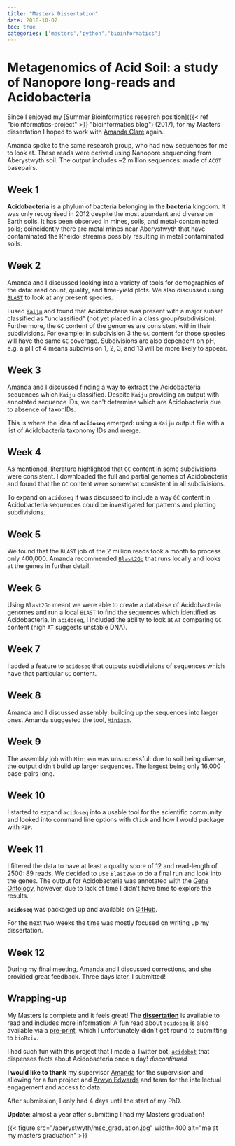 ```yaml
---
title: "Masters Dissertation"
date: 2018-10-02
toc: true
categories: ['masters','python','bioinformatics']
---
```


# Metagenomics of Acid Soil: a study of Nanopore long-reads and Acidobacteria

Since I enjoyed my [Summer Bioinformatics research position]({{< ref "bioinformatics-project" >}} "bioinformatics blog") (2017), for my Masters dissertation I hoped to work with [Amanda Clare](https://www.aber.ac.uk/en/cs/staff-profiles/listing/profile/afc/ "Amanda Clare staff profile") again.

Amanda spoke to the same research group, who had new sequences for me to look at.
These reads were derived using Nanopore sequencing from Aberystwyth soil.
The output includes ~2 million sequences: made of `ACGT` basepairs.

## Week 1
**Acidobacteria** is a phylum of bacteria belonging in the **bacteria** kingdom. It was only recognised in 2012 despite the most abundant and diverse on Earth soils.
It has been observed in mines, soils, and metal-contaminated soils; coincidently there are metal mines near Aberystwyth that have contaminated the Rheidol streams possibly resulting in metal contaminated soils.

## Week 2
Amanda and I discussed looking into a variety of tools for demographics of the data: read count, quality, and time-yield plots.
We also discussed using [`BLAST`](https://pubmed.ncbi.nlm.nih.gov/2231712/ "BLAST") to look at any present species.

I used [`Kaiju`](https://www.nature.com/articles/ncomms11257 "Kaiju") and found that Acidobacteria was present with a major subset classified as "unclassified" (not yet placed in a class group/subdivision).
Furthermore, the `GC` content of the genomes are consistent within their subdivisions.
For example: in subdivision 3 the `GC` content for those species will have the same `GC` coverage.
Subdivisions are also dependent on pH, e.g. a pH of 4 means subdivision 1, 2, 3, and 13 will be more likely to appear.

## Week 3
Amanda and I discussed finding a way to extract the Acidobacteria sequences which `Kaiju` classified. 
Despite `Kaiju` providing an output with annotated sequence IDs, we can't determine which are Acidobacteria due to absence of taxonIDs.

This is where the idea of **`acidoseq`** emerged: using a `Kaiju` output file with a list of Acidobacteria taxonomy IDs and merge.

## Week 4
As mentioned, literature highlighted that `GC` content in some subdivisions were consistent.
I downloaded the full and partial genomes of Acidobacteria and found that the `GC` content were somewhat consistent in all subdivisions.

To expand on `acidoseq` it was discussed to include a way `GC` content in Acidobacteria sequences could be investigated for patterns and plotting subdivisions.

## Week 5
We found that the `BLAST` job of the 2 million reads took a month to process only 400,000. Amanda recommended [`Blast2Go`](https://academic.oup.com/bioinformatics/article/21/18/3674/202517 "Blast2Go") that runs locally and looks at the genes in further detail.

## Week 6
Using `Blast2Go` meant we were able to create a database of Acidobacteria genomes and run a local `BLAST` to find the sequences which identified as Acidobacteria.
In `acidoseq`, I included the ability to look at `AT` comparing `GC` content (high `AT` suggests unstable DNA).

## Week 7
I added a feature to `acidoseq` that outputs subdivisions of sequences which have that particular `GC` content.

## Week 8
Amanda and I discussed assembly: building up the sequences into larger ones. Amanda suggested the tool, [`Miniasm`](https://academic.oup.com/bioinformatics/article/32/14/2103/1742895 "Miniasm").

## Week 9
The assembly job with `Miniasm` was unsuccessful: due to soil being diverse, the output didn't build up larger sequences. The largest being only 16,000 base-pairs long.

## Week 10
I started to expand `acidoseq` into a usable tool for the scientific community and looked into command line options with `Click` and how I would package with `PIP`.

## Week 11
I filtered the data to have at least a quality score of 12 and read-length of 2500: 89 reads.
We decided to use `Blast2Go` to do a final run and look into the genes.
The output for Acidobacteria was annotated with the [Gene Ontology](https://bmcbioinformatics.biomedcentral.com/articles/10.1186/1471-2105-9-S5-S2 "Gene Ontology"), however, due to lack of time I didn't have time to explore the results.

**`acidoseq`** was packaged up and available on [GitHub](https://github.com/sap218/acidoseq "acidoseq git repository"). 

For the next two weeks the time was mostly focused on writing up my dissertation.

## Week 12
During my final meeting, Amanda and I discussed corrections, and she provided great feedback. Three days later, I submitted!

## Wrapping-up
My Masters is complete and it feels great! The [**dissertation**](https://github.com/sap218/misc/blob/master/postgraduate_dissertation.pdf "masters dissertation") is available to read and includes more information!
A fun read about `acidoseq` is also available via a [pre-print](https://github.com/sap218/misc/blob/master/acidoseq.pdf "acidoseq preprint"), which I unfortunately didn't get round to submitting to `bioRxiv`.

I had such fun with this project that I made a Twitter bot, [`acidobot`](https://twitter.com/acido_bot "discontinued acidobot twitter bot") that dispenses facts about Acidobacteria once a day! *discontinued*

**I would like to thank** my supervisor [Amanda](https://twitter.com/afcaber "Amanda's Twitter") for the supervision and allowing for a fun project and [Arwyn Edwards](https://twitter.com/arwynedwards "Arwyn's Twitter") and team for the intellectual engagement and access to data.

After submission, I only had 4 days until the start of my PhD. 

**Update**: almost a year after submitting I had my Masters graduation!

{{< figure src="/aberystwyth/msc_graduation.jpg" width=400 alt="me at my masters graduation" >}}